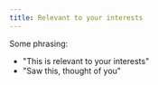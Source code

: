 ```yaml
---
title: Relevant to your interests
---
```

Some phrasing:

* "This is relevant to your interests"
* "Saw this, thought of you"

